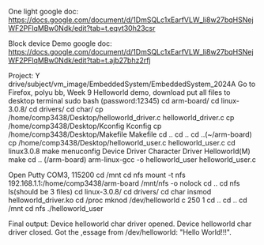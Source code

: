 One light google doc:
https://docs.google.com/document/d/1DmSQLc1xEarfVLW_li8w27bqHSNejWF2PFlqMBw0Ndk/edit?tab=t.eqvt30h23csr

Block device Demo google doc:
https://docs.google.com/document/d/1DmSQLc1xEarfVLW_li8w27bqHSNejWF2PFlqMBw0Ndk/edit?tab=t.ajb27bhz2rfj

Project:
Y drive/subject/vm_image/EmbeddedSystem/EmbeddedSystem_2024A
Go to Firefox, polyu bb, Week 9 Helloworld demo, download
put all files to desktop
terminal
sudo bash (password:12345)
cd arm-board/
cd linux-3.0.8/
cd drivers/
cd char/
cp /home/comp3438/Desktop/helloworld_driver.c helloworld_driver.c 
cp /home/comp3438/Desktop/Kconfig Kconfig
cp /home/comp3438/Desktop/Makefile Makefile
cd .. cd .. cd ..(~/arm-board)
cp /home/comp3438/Desktop/helloworld_user.c helloworld_user.c
cd linux3.0.8
make menuconfig
Device Driver
Character Driver
Helloworld(M)
make
cd .. (/arm-board)
arm-linux-gcc -o helloworld_user helloworld_user.c

Open Putty
COM3, 115200
cd /mnt
cd nfs
mount -t nfs 192.168.1.1:/home/comp3438/arm-board /mnt/nfs -o nolock
cd .. 
cd nfs
ls(should be 3 files)
cd linux-3.0.8/
cd drivers/
cd char
insmod helloworld_driver.ko
cd /proc
mknod /dev/helloworld c 250 1
cd ..
cd ..
cd /mnt
cd nfs
./helloworld_user

Final output:
Device helloworld char driver opened.
Device helloworld char driver closed.
Got the ,essage from /dev/helloworld: "Hello World!!!".
